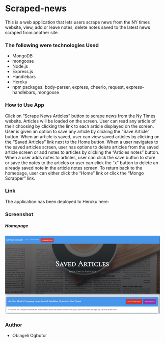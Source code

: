 # Scraped-news
This is a web application that lets users scrape news from the NY times website, view, add or leave notes, delete notes saved to the latest news scraped from another site.

### The following were technologies Used
*	MongoDB
*	mongoose
*	Node.js
*	Express.js
*	Handlebars
*	Heroku
* npm packages: body-parser, express, cheerio, request, express-handlebars, mongoose

### How to Use App
Click on “Scrape News Articles” button to scrape news from the Ny Times website. Articles will be loaded on the screen. User can read any article of their choosing by clicking the link to each article displayed on the screen. User is given an option to save any article by clicking the “Save Article” button.
When an article is saved, user can view saved articles by clicking on the “Saved Articles” link next to the Home button. When a user navigates to the saved articles screen, user has options to delete articles from the saved article screen or add notes to articles by clicking the “Articles notes” button.
When a user adds notes to articles, user can click the save button to store or save the notes to the articles or user can click the “x” button to delete an already saved note in the article notes screen.
To return back to the homepage, user can either click the “Home” link or click the “Mongo Scrapper” link.


### Link
The application has been deployed to Heroku here: 

### Screenshot
##### Homepage
![Screenshot of home page](https://github.com/obygirl81/Scraping/blob/master/screenshot/Screen%20Shot%202019-11-11%20at%208.44.29%20PM.png)

### Author
* Obiageli Ogbutor
